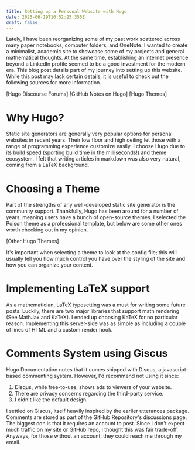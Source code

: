 ```yaml
---
title: Setting up a Personal Website with Hugo
date: 2025-06-19T16:52:25.355Z
draft: false
---
```

Lately, I have been reorganizing some of my past work scattered across many paper notebooks, computer folders, and OneNote. I wanted to create a minimalist, academic site to showcase some of my projects and general mathematical thoughts. At the same time, establishing an internet presence beyond a LinkedIn profile seemed to be a good investment for the modern era. This blog post details part of my journey into setting up this website. While this post may lack certain details, it is useful to check out the following sources for more information.

[Hugo Discourse Forums]
[GitHub Notes on Hugo]
[Hugo Themes]

# Why Hugo?

Static site generators are generally very popular options for personal websites in recent years. Their low floor and high ceiling let those with a range of programming experience customize easily. I choose Hugo due to its build speed (sporting build time in the milliseconds!) and theme ecosystem. I felt that writing articles in markdown was also very natural, coming from a LaTeX background.

# Choosing a Theme

Part of the strengths of any well-developed static site generator is the community support. Thankfully, Hugo has been around for a number of years, meaning users have a bunch of open-source themes. I selected the Poison theme as a professional template, but below are some other ones worth checking out in my opinion.

[Other Hugo Themes]

It's important when selecting a theme to look at the config file; this will usually tell you how much control you have over the styling of the site and how you can organize your content. 

# Implementing LaTeX support

As a mathematician, LaTeX typesetting was a must for writing some future posts. Luckily, there are two major libraries that support math rendering (See MathJax and KaTeX). I ended up choosing KaTeX for no particular reason. Implementing this server-side was as simple as including a couple of lines of HTML and a custom render hook. 

# Comments System using Giscus
Hugo Documentation notes that it comes shipped with Disqus, a javascript-based commenting system. However, I'd recommend not using it since:

1. Disqus, while free-to-use, shows ads to viewers of your website.
2. There are privacy concerns regarding the third-party service.
3. I didn't like the default design. 

I settled on Giscus, itself heavily inspired by the earlier utterances package. Comments are stored as part of the GitHub Repository's discussions page. The biggest con is that it requires an account to post. Since I don't expect much traffic on my site or GitHub repo, I thought this was fair trade-off. Anyways, for those without an account, they could reach me through my email.